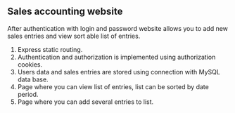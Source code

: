 ## Sales accounting website

After authentication with login and password website allows you to add new sales entries and view sort able list of entries.

1. Express static routing.
2. Authentication and authorization is implemented using authorization cookies.
3. Users data and sales entries are stored using connection with MySQL data base.
4. Page where you can view list of entries, list can be sorted by date period.
5. Page where you can add several entries to list.

